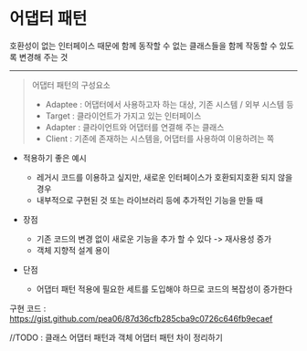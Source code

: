 # 어댑터 패턴
호환성이 없는 인터페이스 때문에 함께 동작할 수 없는 클래스들을 함께 작동할 수 있도록 변경해 주는 것
- - -
> 어댑터 패턴의 구성요소
> * Adaptee : 어댑터에서 사용하고자 하는 대상, 기존 시스템 / 외부 시스템 등
> * Target : 클라이언트가 가지고 있는 인터페이스
> * Adapter : 클라이언트와 어댑터를 연결해 주는 클래스
> * Client : 기존에 존재하는 시스템을, 어댑터를 사용하여 이용하려는 쪽

* 적용하기 좋은 예시
  * 레거시 코드를 이용하고 싶지만, 새로운 인터페이스가 호환되지호환 되지 않을 경우
  * 내부적으로 구현된 것 또는 라이브러리 등에 추가적인 기능을 만들 때

* 장점
   * 기존 코드의 변경 없이 새로운 기능을 추가 할 수 있다 -> 재사용성 증가
   * 객체 지향적 설계 용이
* 단점
  * 어댑터 패턴 적용에 필요한 세트를 도입해야 하므로 코드의 복잡성이 증가한다
 
구현 코드 : https://gist.github.com/pea06/87d36cfb285cba9c0726c646fb9ecaef

//TODO : 클래스 어댑터 패턴과 객체 어댑터 패턴 차이 정리하기
